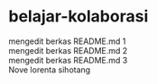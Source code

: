 # belajar-kolaborasi
mengedit berkas README.md 1  
mengedit berkas README.md 2  
mengedit berkas README.md 3  
Nove lorenta sihotang
